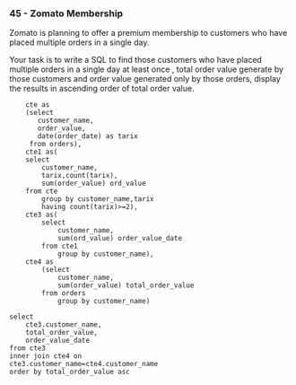 ### 45 - Zomato Membership

Zomato is planning to offer a premium membership to customers who have placed multiple orders in a single day.

Your task is to write a SQL to find those customers who have placed multiple orders in a single day at least once , total order value generate by those customers and order value generated only by those orders, display the results in ascending order of total order value.




```with 
	cte as
	(select 
       customer_name,
       order_value,
       date(order_date) as tarix 
     from orders),
 	cte1 as(
	select 
      	customer_name,
      	tarix,count(tarix),
      	sum(order_value) ord_value
	from cte
		group by customer_name,tarix
		having count(tarix)>=2),
	cte3 as(
		select 
      		customer_name,
      		sum(ord_value) order_value_date
		from cte1
			group by customer_name),
	cte4 as
		(select 
         	customer_name,
         	sum(order_value) total_order_value 
        from orders
			group by customer_name)

select 
	cte3.customer_name,
    total_order_value,
    order_value_date 
from cte3
inner join cte4 on 
cte3.customer_name=cte4.customer_name
order by total_order_value asc

```

